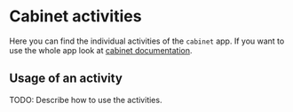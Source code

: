 # Cabinet activities

Here you can find the individual activities of the `cabinet` app.
If you want to use the whole app look at [cabinet documentation](https://github.com/digital-blueprint/cabinet-app).

## Usage of an activity

TODO: Describe how to use the activities.
